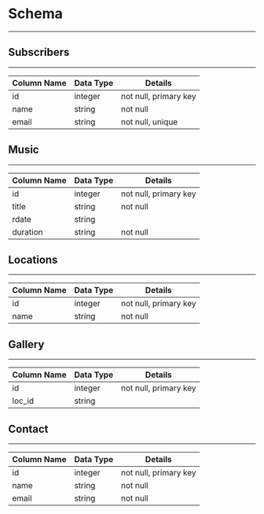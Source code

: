 # Schema
---

## Subscribers
---

| Column Name | Data Type | Details |
| ------------- | ------------- | ------------- |
| id | integer | not null, primary key |
| name | string | not null |
| email | string | not null, unique |

## Music
---

| Column Name | Data Type | Details |
| ------------- | ------------ | ------------- |
| id | integer | not null, primary key |
| title | string | not null |
| rdate | string | |
| duration | string | not null |

## Locations
---

| Column Name | Data Type | Details |
| ------------- | ------------ | ------------- |
| id | integer | not null, primary key |
| name | string | not null |

## Gallery
---

| Column Name | Data Type | Details |
| ------------- | ------------ | ------------- |
| id | integer | not null, primary key |
| loc_id | string | |

## Contact
---

| Column Name | Data Type | Details |
| ------------- | ------------ | ------------- |
| id | integer | not null, primary key |
| name | string | not null |
| email | string | not null |
